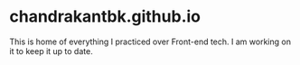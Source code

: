 # chandrakantbk.github.io
This is home of everything I practiced over Front-end tech. I am working on it to keep it up to date.